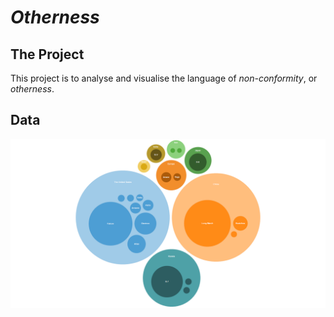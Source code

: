 # _Otherness_

## The Project
This project is to analyse and visualise the language of _non-conformity_, or _otherness_.

## Data
![Image Frequency](/img/Bubble.png)